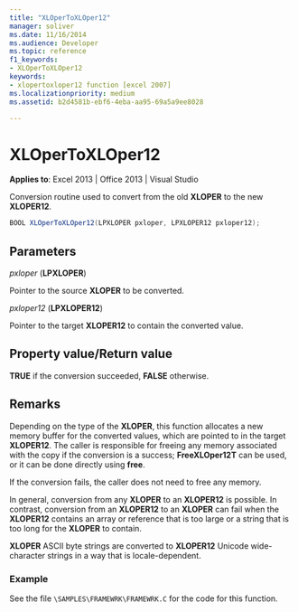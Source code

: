 ```yaml
---
title: "XLOperToXLOper12"
manager: soliver
ms.date: 11/16/2014
ms.audience: Developer
ms.topic: reference
f1_keywords:
- XLOperToXLOper12
keywords:
- xlopertoxloper12 function [excel 2007]
ms.localizationpriority: medium
ms.assetid: b2d4581b-ebf6-4eba-aa95-69a5a9ee8028

---
```


# XLOperToXLOper12

**Applies to**: Excel 2013 | Office 2013 | Visual Studio 
  
Conversion routine used to convert from the old **XLOPER** to the new **XLOPER12**.
  
```cs
BOOL XLOperToXLOper12(LPXLOPER pxloper, LPXLOPER12 pxloper12);
```

## Parameters

_pxloper_ (**LPXLOPER**)
  
Pointer to the source **XLOPER** to be converted. 
  
_pxloper12_ (**LPXLOPER12**)
  
Pointer to the target **XLOPER12** to contain the converted value. 
  
## Property value/Return value

**TRUE** if the conversion succeeded, **FALSE** otherwise. 
  
## Remarks

Depending on the type of the **XLOPER**, this function allocates a new memory buffer for the converted values, which are pointed to in the target **XLOPER12**. The caller is responsible for freeing any memory associated with the copy if the conversion is a success; **FreeXLOper12T** can be used, or it can be done directly using **free**.
  
If the conversion fails, the caller does not need to free any memory.
  
In general, conversion from any **XLOPER** to an **XLOPER12** is possible. In contrast, conversion from an **XLOPER12** to an **XLOPER** can fail when the **XLOPER12** contains an array or reference that is too large or a string that is too long for the **XLOPER** to contain. 
  
**XLOPER** ASCII byte strings are converted to **XLOPER12** Unicode wide-character strings in a way that is locale-dependent. 
  
### Example

See the file  `\SAMPLES\FRAMEWRK\FRAMEWRK.C` for the code for this function. 
  

